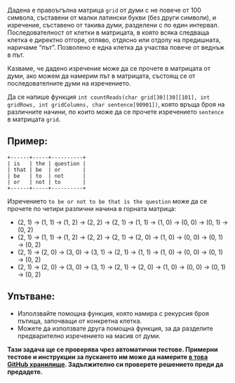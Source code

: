 Дадена е правоъгълна матрица `grid` от думи с не повече от 100 символа, съставени от малки латински букви (без други символи), и изречение, съставено от такива думи, разделени с по един интервал.
Последователност от клетки в матрицата, в която всяка следваща клетка е директно отгоре, отляво, отдясно или отдолу на предишната, наричаме “път”. Позволено е една клетка да участва повече от веднъж в път.

Казваме, че дадено изречение може да се прочете в матрицата от думи, ако можем да намерим път в матрицата, състоящ се от последователните думи на изречението.

Да се напише функция `int countReads(char grid[30][30][101], int gridRows, int gridColumns, char sentence[90901])`, която връща броя на различните начини, по които може да се прочете изречението `sentence` в матрицата `grid`.

## Пример:

```
+------+-----+----------+
| is   | the | question |
| that | be  | or       |
| be   | to  | not      |
| or   | not | to       |
+------+-----+----------+
```

Изречението `to be or not to be that is the question` може да се прочете по четири различни начина в горната матрица:

- (2, 1) → (1, 1) → (1, 2) → (2, 2) → (2, 1) → (1, 1) → (1, 0) → (0, 0) → (0, 1) → (0, 2)
- (2, 1) → (1, 1) → (1, 2) → (2, 2) → (2, 1) → (2, 0) → (1, 0) → (0, 0) → (0, 1) → (0, 2)
- (2, 1) → (2, 0) → (3, 0) → (3, 1) → (2, 1) → (1, 1) → (1, 0) → (0, 0) → (0, 1) → (0, 2)
- (2, 1) → (2, 0) → (3, 0) → (3, 1) → (2, 1) → (2, 0) → (1, 0) → (0, 0) → (0, 1) → (0, 2)

## Упътване:

- Използвайте помощна функция, която намира с рекурсия броя пътища, започващи от конкретна клетка.
- Можете да използвате друга помощна функция, за да разделите предварително изречението на масив от думи.

**Тази задача ще се проверява чрез автоматични тестове. Примерни тестове и инструкции за пускането им може да намерите [в това GitHub хранилище](https://github.com/fmi-lab/cpp-homeworks-kn-2018). Задължително си проверете решението преди да предадете.**
